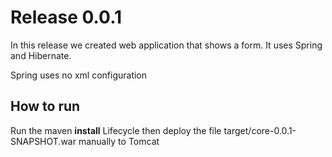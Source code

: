 # Release 0.0.1

In this release we created web application that shows a form.
It uses Spring and Hibernate.

Spring uses no xml configuration

## How to run
Run the maven **install** Lifecycle then deploy the file target/core-0.0.1-SNAPSHOT.war manually to Tomcat 

